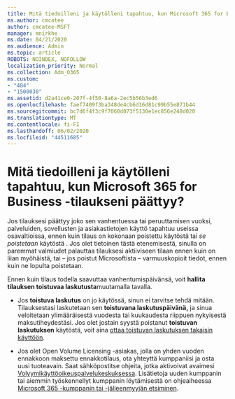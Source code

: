 ```yaml
---
title: Mitä tiedoilleni ja käytölleni tapahtuu, kun Microsoft 365 for Business -tilaukseni päättyy?
ms.author: cmcatee
author: cmcatee-MSFT
manager: mnirkhe
ms.date: 04/21/2020
ms.audience: Admin
ms.topic: article
ROBOTS: NOINDEX, NOFOLLOW
localization_priority: Normal
ms.collection: Adm_O365
ms.custom:
- "484"
- "1500030"
ms.assetid: d2a41ce0-207f-4f50-8a6a-2ec5b56b3ed6
ms.openlocfilehash: faef7409f3ba348de4cb6d16d81c99b55e871b44
ms.sourcegitcommit: bc7d6f4f3c9f7060d073f5130e1ec856e248d020
ms.translationtype: MT
ms.contentlocale: fi-FI
ms.lasthandoff: 06/02/2020
ms.locfileid: "44511685"
---
```

# <a name="what-happens-to-my-data-and-access-when-my-microsoft-365-for-business-subscription-ends"></a>Mitä tiedoilleni ja käytölleni tapahtuu, kun Microsoft 365 for Business -tilaukseni päättyy?

Jos tilauksesi päättyy joko sen vanhentuessa tai peruuttamisen vuoksi, palveluiden, sovellusten ja asiakastietojen käyttö tapahtuu useissa osavaltioissa, ennen kuin tilaus on kokonaan poistettu käytöstä tai *se poistetaan* käytöstä . Jos olet tietoinen tästä etenemisestä, sinulla on paremmat valmiudet palauttaa tilauksesi aktiiviseen tilaan ennen kuin on liian myöhäistä, tai – jos poistut Microsoftista – varmuuskopioit tiedot, ennen kuin ne lopulta poistetaan.
  
Ennen kuin tilaus todella saavuttaa vanhentumispäivänsä, voit **hallita tilauksen toistuvaa laskutusta**muutamalla tavalla.
  
- Jos **toistuva laskutus** on jo käytössä, sinun ei tarvitse tehdä mitään. Tilauksestasi laskutetaan sen **toistuvana laskutuspäivänä,** ja sinua veloitetaan ylimääräisestä vuodesta tai kuukaudesta riippuen nykyisestä maksutiheydestäsi. Jos olet jostain syystä poistanut **toistuvan laskutuksen** käytöstä, voit aina [ottaa toistuvan laskutuksen takaisin käyttöön](https://docs.microsoft.com/microsoft-365/commerce/subscriptions/renew-your-subscription#turn-recurring-billing-off-or-on).

- Jos olet Open Volume Licensing -asiakas, jolla on yhden vuoden ennakkoon maksettu ennakkotilaus, ota yhteyttä kumppaniisi ja osta uusi tuoteavain. Saat sähköpostitse ohjeita, jotka aktivoivat avaimesi [Volyymikäyttöoikeuspalvelukeskuksessa](https://go.microsoft.com/fwlink/p/?LinkID=282016). Lisätietoja uuden kumppanin tai aiemmin työskennellyt kumppanin löytämisestä on ohjeaiheessa [Microsoft 365 -kumppanin tai -jälleenmyyjän etsiminen](https://docs.microsoft.com/microsoft-365/admin/manage/find-your-partner-or-reseller).